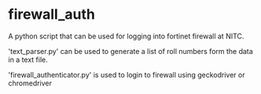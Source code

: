 # firewall_auth
A python script that can be used for logging into fortinet firewall at NITC.

'text_parser.py' can be used to generate a list of roll numbers form the 
data in a text file.

'firewall_authenticator.py' is used to login to firewall using 
geckodriver or chromedriver

